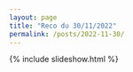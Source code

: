 ```yaml
---
layout: page
title: "Reco du 30/11/2022"
permalink: /posts/2022-11-30/
---
```

{% include slideshow.html %}
